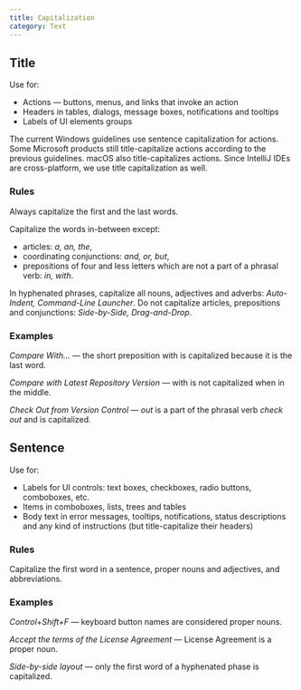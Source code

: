 ```yaml
---
title: Capitalization
category: Text
---
```


## Title

Use for:
* Actions — buttons, menus, and links that invoke an action
* Headers in tables, dialogs, message boxes, notifications and tooltips
* Labels of UI elements groups 

<aside class="note sideblock _visible">The current Windows guidelines use sentence capitalization for actions. Some Microsoft products still title-capitalize actions according to the previous guidelines. macOS also title-capitalizes actions. Since IntelliJ IDEs are cross-platform, we use title capitalization as well.</aside>


### Rules

Always capitalize the first and the last words.

Capitalize the words in-between except:
* articles: _a, an, the_,
* coordinating conjunctions: *and, or, but*,
* prepositions of four and less letters which are not a part of a phrasal verb: *in, with*.

In hyphenated phrases, capitalize all nouns, adjectives and adverbs: *Auto-Indent, Command-Line Launcher*.
Do not capitalize articles, prepositions and conjunctions: *Side-by-Side, Drag-and-Drop*.


### Examples
<p class="noanchor">
<i>Compare With…</i> — the short preposition with is capitalized because it is the last word. <br/>

<i>Compare with Latest Repository Version</i> — with is not capitalized when in the middle. <br/>

<i>Check Out from Version Control</i> — <i>out</i> is a part of the phrasal verb <i>check out</i> and is capitalized.
</p>


## Sentence

Use for:
* Labels for UI controls: text boxes, checkboxes, radio buttons, comboboxes, etc.
* Items in comboboxes, lists, trees and tables
* Body text in error messages, tooltips, notifications, status descriptions and any kind of instructions (but title-capitalize their headers)

### Rules
Capitalize the first word in a sentence, proper nouns and adjectives, and abbreviations.

### Examples
<p class="noanchor">
<i>Control+Shift+F</i> — keyboard button names are considered proper nouns. <br/>

<i>Accept the terms of the License Agreement</i> — License Agreement is a proper noun. <br/>

<i>Side-by-side layout</i> — only the first word of a hyphenated phase is capitalized.
</p>